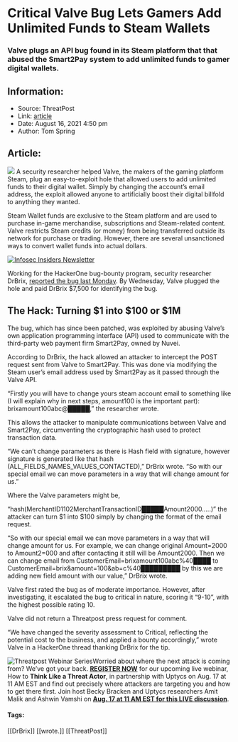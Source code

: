 # Critical Valve Bug Lets Gamers Add Unlimited Funds to Steam Wallets
### Valve plugs an API bug found in its Steam platform that that abused the Smart2Pay system to add unlimited funds to gamer digital wallets. 

## Information:
+ Source: ThreatPost
+ Link: [article](https://kasperskycontenthub.com/threatpost-global/?p=168710)
+ Date: August 16, 2021  4:50 pm
+ Author: Tom Spring


## Article:
![](https://media.threatpost.com/wp-content/uploads/sites/103/2018/08/01084854/Steam-logo.jpg)
A security researcher helped Valve, the makers of the gaming platform Steam, plug an easy-to-exploit hole that allowed users to add unlimited funds to their digital wallet. Simply by changing the account’s email address, the exploit allowed anyone to artificially boost their digital billfold to anything they wanted.


Steam Wallet funds are exclusive to the Steam platform and are used to purchase in-game merchandise, subscriptions and Steam-related content. Valve restricts Steam credits (or money) from being transferred outside its network for purchase or trading. However, there are several unsanctioned ways to convert wallet funds into actual dollars.  

[![Infosec Insiders Newsletter](https://media.threatpost.com/wp-content/uploads/sites/103/2021/07/10165815/infosec_insiders_in_article_promo.png)](https://threatpost.com/infosec-insider-subscription-page/?utm_source=ART&utm_medium=ART&utm_campaign=InfosecInsiders_Newsletter_Promo/)


Working for the HackerOne bug-bounty program, security researcher DrBrix, [reported the bug last Monday](https://hackerone.com/reports/1295844). By Wednesday, Valve plugged the hole and paid DrBrix $7,500 for identifying the bug.


**The Hack: Turning $1 into $100 or $1M**
-----------------------------------------


The bug, which has since been patched, was exploited by abusing Valve’s own application programming interface (API) used to communicate with the third-party web payment firm Smart2Pay, owned by Nuvei.


According to DrBrix, the hack allowed an attacker to intercept the POST request sent from Valve to Smart2Pay. This was done via modifying the Steam user’s email address used by Smart2Pay as it passed through the Valve API.


“Firstly you will have to change yours steam account email to something like (I will explain why in next steps, amount100 is the important part): brixamount100abc@█████,” the researcher wrote.


This allows the attacker to manipulate communications between Valve and Smart2Pay, circumventing the cryptographic hash used to protect transaction data.


“We can’t change parameters as there is Hash field with signature, however signature is generated like that hash (ALL\_FIELDS\_NAMES\_VALUES\_CONTACTED),” DrBrix wrote. “So with our special email we can move parameters in a way that will change amount for us.”


Where the Valve parameters might be,


“hash(MerchantID1102MerchantTransactionID█████Amount2000…..)” the attacker can turn $1 into $100 simply by changing the format of the email request.


“So with our special email we can move parameters in a way that will change amount for us. For example, we can change original Amount=2000 to Amount2=000 and after contacting it still will be Amount2000. Then we can change email from CustomerEmail=brixamount100abc%40████ to CustomerEmail=brix&amount=100&ab=c%40█████████ by this we are adding new field amount with our value,” DrBrix wrote.


Valve first rated the bug as of moderate importance. However, after investigating, it escalated the bug to critical in nature, scoring it “9-10”, with the highest possible rating 10.


Valve did not return a Threatpost press request for comment.


“We have changed the severity assessment to Critical, reflecting the potential cost to the business, and applied a bounty accordingly,” wrote Valve in a HackerOne thread thanking DrBrix for the tip.


![Threatpost Webinar Series ](https://media.threatpost.com/wp-content/uploads/sites/103/2021/07/27093135/threatpost-webinar-300x51.jpg)Worried about where the next attack is coming from? We’ve got your back. **[REGISTER NOW](https://threatpost.com/webinars/how-to-think-like-a-threat-actor/?utm_source=ART&utm_medium=ART&utm_campaign=August_Uptycs_Webinar)** for our upcoming live webinar, How to **Think Like a Threat Actor**, in partnership with Uptycs on Aug. 17 at 11 AM EST and find out precisely where attackers are targeting you and how to get there first. Join host Becky Bracken and Uptycs researchers Amit Malik and Ashwin Vamshi on **[Aug. 17 at 11 AM EST for this LIVE discussion](https://threatpost.com/webinars/how-to-think-like-a-threat-actor/?utm_source=ART&utm_medium=ART&utm_campaign=August_Uptycs_Webinar)**.




#### Tags:
[[DrBrix]] [[wrote.]] [[ThreatPost]]
